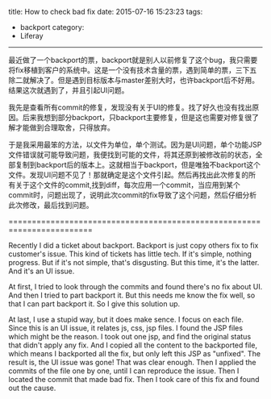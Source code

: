 title: How to check bad fix
date: 2015-07-16 15:23:23
tags:
- backport
category:
- Liferay
---
最近做了一个backport的票，backport就是别人以前修复了这个bug，我只需要将fix移植到客户的系统中。这是一个没有技术含量的票，遇到简单的票，三下五除二就解决了。但是遇到目标版本与master差别大时，也许backport后不好用。结果这次就遇到了，并且引起UI问题。

我先是查看所有commit的修复，发现没有关于UI的修复。找了好久也没有找出原因。后来我想到部分backport，只backport主要修复，但是这也需要对修复很了解才能做到合理取舍，只得放弃。

于是我采用最笨的方法，以文件为单位，单个测试。因为是UI问题，单个功能JSP文件错误就可能导致问题，我便找到可能的文件，将其还原到被修改前的状态，全部复制到backport后的版本上。这就相当于backport，但是唯独不backport这个文件。发现UI问题不见了！那就确定是这个文件引起。然后再找出此次修复的所有关于这个文件的commit,找到diff，每次应用一个commit，当应用到某个commit时，问题出现了，说明此次commit的fix导致了这个问题，然后仔细分析此次修改，最后找到问题。

========================================================================

Recently I did a ticket about backport. Backport is just copy others fix to fix customer's issue. This kind of tickets has little tech. If it's simple, nothing progress. But if it's not simple, that's disgusting. But this time, it's the latter. And it's an UI issue.

At first, I tried to look through the commits and found there's no fix about UI. And then I tried to part backport it. But this needs me know the fix well, so that I can part backport it. So I give this solution up.

At last, I use a stupid way, but it does make sence. I focus on each file. Since this is an UI issue, it relates js, css, jsp files. I found the JSP files which might be the reason. I took out one jsp, and find the original status that didn't apply any fix. And  I copied all the content to the backported file, which means I backported all the fix, but only left this JSP as "unfixed". The result is, the UI issue was gone! That was clear enough. Then I applied the commits of the file one by one, until I can reproduce the issue. Then I located the commit that made bad fix. Then I took care of this fix and found out the cause.